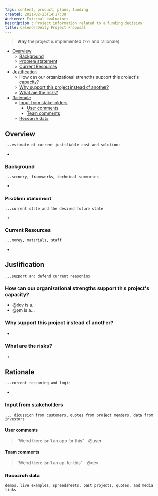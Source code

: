 ```yaml
---
Tags: content, product, plans, funding
created: 2021-02-23T14:17:39
Audience: External evaluators
Description : Project information related to a funding decision
title: CalendarDeity Project Proposal
---
```


> **Why** the project is implemented (??? and rationale)

- [Overview](Project%20Propsoal.md#overview)
  - [Background](Project%20Propsoal.md#background)
  - [Problem statement](Project%20Propsoal.md#problem-statement)
  - [Current Resources](Project%20Propsoal.md#current-resources)
- [Justification](Project%20Propsoal.md#justification)
  - [How can our organizational strengths support this project's capacity?](Project%20Propsoal.md#how-can-our-organizational-strengths-support-this-projects-capacity)
  - [Why support this project instead of another?](Project%20Propsoal.md#why-support-this-project-instead-of-another)
  - [What are the risks?](Project%20Propsoal.md#what-are-the-risks)
- [Rationale](Project%20Propsoal.md#rationale)
  - [Input from stakeholders](Project%20Propsoal.md#input-from-stakeholders)
    - [User comments](Project%20Propsoal.md#user-comments)
    - [Team comments](Project%20Propsoal.md#team-comments)
  - [Research data](Project%20Propsoal.md#research-data)

## Overview

`...estimate of current justifiable cost and solutions`

-

### Background

`...scenery, frameworks, technical summaries`

-

### Problem statement

`...current state and the desired future state`

-

### Current Resources

`...money, materials, staff`

-

## Justification

`...support and defend current reasoning`

### How can our organizational strengths support this project's capacity?

- @dev is a...
- @pm is a...

### Why support this project instead of another?

-

### What are the risks?

-

## Rationale

`...current reasoning and logic`

-

### Input from stakeholders

`... dicussion from customers, quotes from project members, data from
investors`

#### User comments

> "Weird there isn't an app for this" - @user

#### Team comments

> "Weird there isn't an api for this" - @dev

### Research data

`demos, live examples, spreedsheets, past projects, quotes, and media links`
